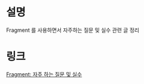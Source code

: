 # 설명
Fragment 를 사용하면서 자주하는 질문 및 실수 관련 글 정리

# 링크
[Fragment: 자주 하는 질문 및 실수](https://www.notion.so/beokbeok/Fragment-701f6e9c8d50464590e90d567932f645)
